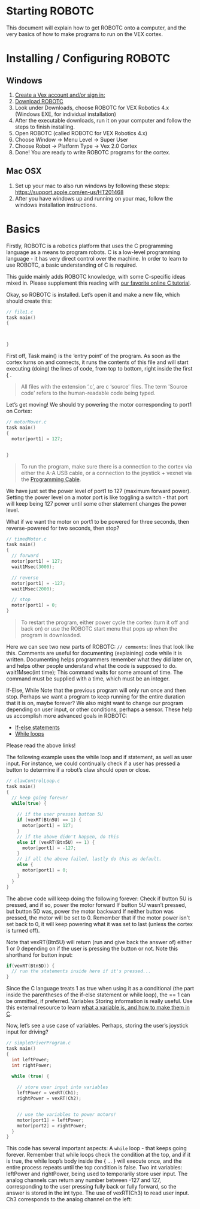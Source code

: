 # Starting ROBOTC

This document will explain how to get ROBOTC onto a computer, and the very basics of how to make programs to run on the VEX cortex.

# Installing / Configuring ROBOTC


## Windows
1. [Create a Vex account and/or sign in:](https://www.vexrobotics.com/customer/account/login/) 
2. [Download ROBOTC](https://www.vexrobotics.com/downloadable/customer/products/)
3. Look under Downloads, choose ROBOTC for VEX Robotics 4.x (Windows EXE, for individual installation)
4. After the executable downloads, run it on your computer and follow the steps to finish installing.
5. Open ROBOTC (called ROBOTC for VEX Robotics 4.x)
6. Choose  Window -> Menu Level -> Super User
7. Choose  Robot -> Platform Type -> Vex 2.0 Cortex
8. Done! You are ready to write ROBOTC  programs for the cortex.

## Mac OSX
1. Set up your mac to also run windows by following these steps: https://support.apple.com/en-us/HT201468
2. After you have windows up and running on your mac, follow the windows installation instructions.



# Basics
Firstly, ROBOTC is a robotics platform that uses the C programming language as a means to program robots. 
C is a low-level programming language - it has very direct control over the machine.
In order to learn to use ROBOTC, a basic understanding of C is required.

This guide mainly adds ROBOTC knowledge, with some C-specific ideas mixed in. Please supplement this reading with [our favorite online C tutorial](https://www.tutorialspoint.com/cprogramming/c_program_structure.htm).

Okay, so ROBOTC is installed. Let’s open it and make a new file, which should create this:

``` c
// file1.c
task main()
{



}
```

First off, Task main() is the ‘entry point’ of the program. As soon as the cortex turns on and connects, it runs the contents of this file and will start executing (doing) the lines of code, from top to bottom, right inside the first { .

> All files with the extension ‘.c’, are c ‘source’ files. The term 'Source code' refers to the human-readable code being typed.

Let’s get moving! We should try powering the motor corresponding to port1 on Cortex:

``` c
// motorMover.c
task main()
{
  motor[port1] = 127;


}
```

> To run the program, make sure there is a connection to the cortex via either the A-A USB cable, or a connection to the joystick + vexnet via the [Programming Cable](https://www.vexrobotics.com/276-2186.html).

We have just set the power level of port1 to 127 (maximum forward power). Setting the power level on a motor port is like toggling a switch - that port will keep being 127 power until some other statement changes the power level.

What if we want the motor on port1 to be powered for three seconds, then reverse-powered for two seconds, then stop?

``` c
// timedMotor.c
task main()
{
  // forward
  motor[port1] = 127;
  wait1Msec(3000);

  // reverse
  motor[port1] = -127;
  wait1Msec(2000);

  // stop
  motor[port1] = 0;
}
```

> To restart the program, either power cycle the cortex (turn it off and back on) or use the ROBOTC start menu that pops up when the program is downloaded.

Here we can see two new parts of ROBOTC: 
`// comments`: lines that look like this. Comments are useful for documenting (explaining) code while it is written. Documenting helps programmers remember what they did later on, and helps other people understand what the code is supposed to do.
wait1Msec(int time); This command waits for some amount of time. The command must be supplied with a time, which must be an integer.

If-Else, While
Note that the previous program will only run once and then stop. Perhaps we want a program to keep running for the entire duration that it is on, maybe forever? We also might want to change our program depending on user input, or other conditions, perhaps a sensor. These help us accomplish more advanced goals in ROBOTC:
- [If-else statements](https://www.tutorialspoint.com/cprogramming/if_else_statement_in_c.htm)
- [While loops](https://www.tutorialspoint.com/cprogramming/c_while_loop.htm)

Please read the above links!

The following example uses the while loop and if statement, as well as user input. For instance, we could continually check if a user has pressed a button to determine if a robot’s claw should open or close.

``` c
// clawControlLoop.c
task main()
{
  // keep going forever
  while(true) {
    
    // if the user presses button 5U
    if (vexRT(Btn5U) == 1) {
      motor[port1] = 127;
    }
    // if the above didn't happen, do this
    else if (vexRT(Btn5U) == 1) {
      motor[port1] = -127;
    }
    // if all the above failed, lastly do this as default.
    else {
      motor[port1] = 0;
    }
  }
}
```

The above code will keep doing the following forever:
Check if button 5U is pressed, and if so, power the motor forward
If button 5U wasn’t pressed, but button 5D was, power the motor backward
If neither button was pressed, the motor will be set to 0.
Remember that if the motor power isn't set back to 0, it will keep powering what it was set to last (unless the cortex is turned off).

Note that vexRT(Btn5U) will return (run and give back the answer of) either 1 or 0 depending on if the user is pressing the button or not. Note this shorthand for button input:

``` c
if(vexRT(Btn5D)) {
  // run the statements inside here if it's pressed...
}
```

Since the C language treats 1 as true when using it as a conditional (the part inside the parentheses of the if-else statement or while loop), the == 1 can be ommitted, if preferred.
Variables
Storing information is really useful. Use this external resource to learn [what a variable is, and how to make them in C](https://www.tutorialspoint.com/cprogramming/c_variables.htm).

Now, let’s see a use case of variables. Perhaps, storing the user’s joystick input for driving?

``` c
// simpleDriverProgram.c
task main()
{
  int leftPower;
  int rightPower;

  while (true) {
    
    // store user input into variables
    leftPower = vexRT(Ch1);
    rightPower = vexRT(Ch2);


    // use the variables to power motors!
    motor[port1] = leftPower;
    motor[port2] = rightPower;
  }
}
```

This code has several important aspects:
A `while` loop - that keeps going forever. Remember that while loops check the condition at the top, and if it is true, the while loop’s body inside the { ... } will execute once, and the entire process repeats until the top condition is false.
Two int variables: leftPower and rightPower, being used to temporarily store user input. The analog channels can return any number between -127 and 127, corresponding to the user pressing fully back or fully forward, so the answer is stored in the int type.
The use of vexRT(Ch3) to read user input. Ch3 corresponds to the analog channel on the left:
